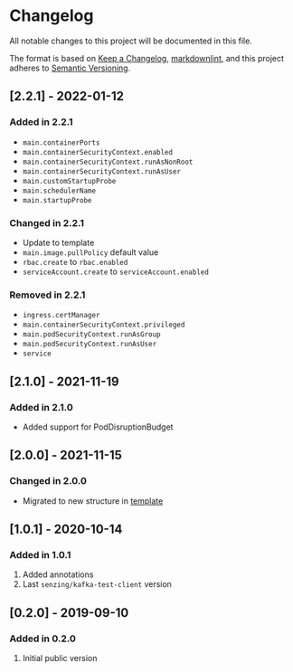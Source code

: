 # Changelog

All notable changes to this project will be documented in this file.

The format is based on [Keep a Changelog](https://keepachangelog.com/en/1.0.0/),
[markdownlint](https://dlaa.me/markdownlint/),
and this project adheres to [Semantic Versioning](https://semver.org/spec/v2.0.0.html).

## [2.2.1] - 2022-01-12

### Added in 2.2.1

- `main.containerPorts`
- `main.containerSecurityContext.enabled`
- `main.containerSecurityContext.runAsNonRoot`
- `main.containerSecurityContext.runAsUser`
- `main.customStartupProbe`
- `main.schedulerName`
- `main.startupProbe`

### Changed in 2.2.1

- Update to template
- `main.image.pullPolicy` default value
- `rbac.create` to `rbac.enabled`
- `serviceAccount.create` to `serviceAccount.enabled`

### Removed in 2.2.1

- `ingress.certManager`
- `main.containerSecurityContext.privileged`
- `main.podSecurityContext.runAsGroup`
- `main.podSecurityContext.runAsUser`
- `service`

## [2.1.0] - 2021-11-19

### Added in 2.1.0

- Added support for PodDisruptionBudget

## [2.0.0] - 2021-11-15

### Changed in 2.0.0

- Migrated to new structure in [template](https://github.com/Senzing/charts/tree/master/template)

## [1.0.1] - 2020-10-14

### Added in 1.0.1

1. Added annotations
1. Last `senzing/kafka-test-client` version

## [0.2.0] - 2019-09-10

### Added in 0.2.0

1. Initial public version
